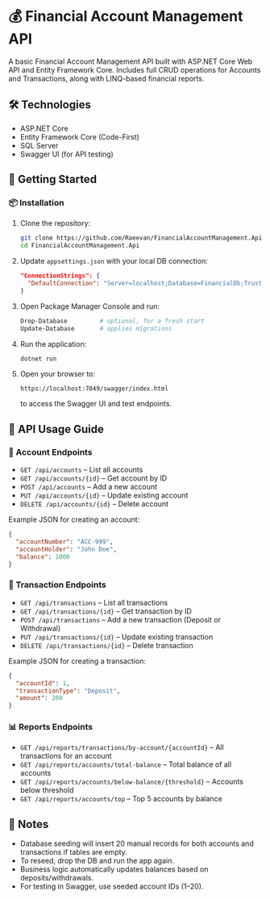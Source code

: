 
# 💰 Financial Account Management API

A basic Financial Account Management API built with ASP.NET Core Web API and Entity Framework Core. Includes full CRUD operations for Accounts and Transactions, along with LINQ-based financial reports.

## 🛠 Technologies
- ASP.NET Core
- Entity Framework Core (Code-First)
- SQL Server
- Swagger UI (for API testing)

## 🚀 Getting Started

### 📦 Installation
1. Clone the repository:
   ```bash
   git clone https://github.com/Raeevan/FinancialAccountManagement.Api.git
   cd FinancialAccountManagement.Api
   ```

2. Update `appsettings.json` with your local DB connection:
   ```json
   "ConnectionStrings": {
     "DefaultConnection": "Server=localhost;Database=FinancialDb;Trusted_Connection=True;TrustServerCertificate=True"
   }
   ```

3. Open Package Manager Console and run:
   ```powershell
   Drop-Database         # optional, for a fresh start
   Update-Database       # applies migrations
   ```

4. Run the application:
   ```powershell
   dotnet run
   ```

5. Open your browser to:
   ```
   https://localhost:7049/swagger/index.html
   ```
   to access the Swagger UI and test endpoints.

## 🔌 API Usage Guide

### 🧑 Account Endpoints
- `GET /api/accounts` – List all accounts
- `GET /api/accounts/{id}` – Get account by ID
- `POST /api/accounts` – Add a new account
- `PUT /api/accounts/{id}` – Update existing account
- `DELETE /api/accounts/{id}` – Delete account

Example JSON for creating an account:
```json
{
  "accountNumber": "ACC-999",
  "accountHolder": "John Doe",
  "balance": 1000
}
```

### 💸 Transaction Endpoints
- `GET /api/transactions` – List all transactions
- `GET /api/transactions/{id}` – Get transaction by ID
- `POST /api/transactions` – Add a new transaction (Deposit or Withdrawal)
- `PUT /api/transactions/{id}` – Update existing transaction
- `DELETE /api/transactions/{id}` – Delete transaction

Example JSON for creating a transaction:
```json
{
  "accountId": 1,
  "transactionType": "Deposit",
  "amount": 200
}
```

### 📊 Reports Endpoints
- `GET /api/reports/transactions/by-account/{accountId}` – All transactions for an account
- `GET /api/reports/accounts/total-balance` – Total balance of all accounts
- `GET /api/reports/accounts/below-balance/{threshold}` – Accounts below threshold
- `GET /api/reports/accounts/top` – Top 5 accounts by balance

## 📌 Notes
- Database seeding will insert 20 manual records for both accounts and transactions if tables are empty.
- To reseed, drop the DB and run the app again.
- Business logic automatically updates balances based on deposits/withdrawals.
- For testing in Swagger, use seeded account IDs (1–20).
